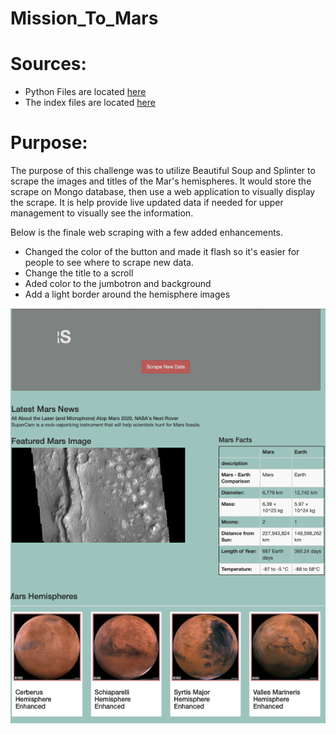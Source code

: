 # Mission_To_Mars

# Sources: 
* Python Files are located [here](https://github.com/icheung487/Mission_To_Mars/blob/main/Mission_to_Mars_Challenge.ipynb)
* The index files are located [here](https://github.com/icheung487/Mission_To_Mars/tree/main/Templates)

# Purpose:
The purpose of this challenge was to utilize Beautiful Soup and Splinter to scrape the images and titles of the Mar's hemispheres.  It would store the scrape on Mongo database, then use a web application to visually display the scrape.  It is help provide live updated data if needed for upper management to visually see the information. 

Below is the finale web scraping with a few added enhancements.  
* Changed the color of the button and made it flash so it's easier for people to see where to scrape new data.
* Change the title to a scroll
* Aded color to the jumbotron and background
* Add a light border around the hemisphere images

![image](https://github.com/icheung487/Mission_To_Mars/blob/main/images/Web_scrapying_page.png)

